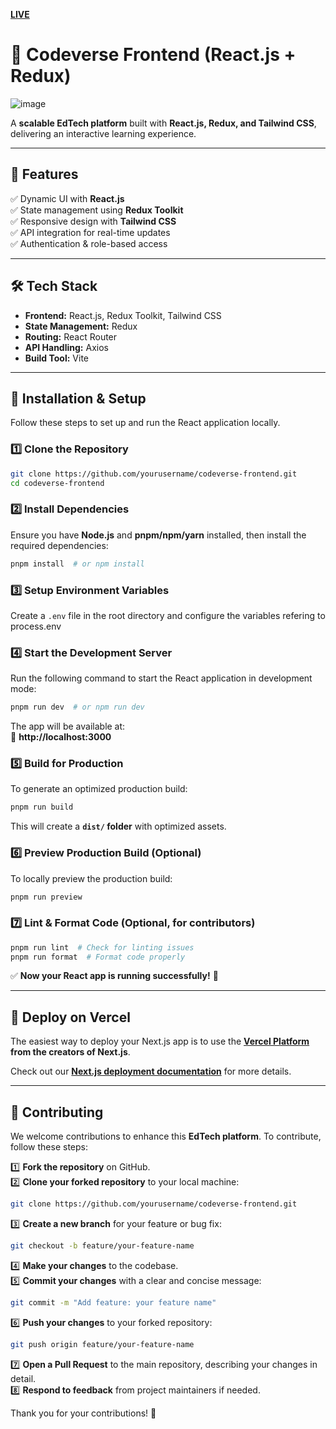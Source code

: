 **[LIVE](https://codeverse-frontend-sigma.vercel.app/)**
# 🚀 Codeverse Frontend (React.js + Redux)
![image](https://github.com/user-attachments/assets/bb2128e6-64dc-4850-a98f-3312232fb29c)

A **scalable EdTech platform** built with **React.js, Redux, and Tailwind CSS**, delivering an interactive learning experience.

---

## 📌 Features  
✅ Dynamic UI with **React.js**  
✅ State management using **Redux Toolkit**  
✅ Responsive design with **Tailwind CSS**  
✅ API integration for real-time updates  
✅ Authentication & role-based access  

---

## 🛠️ Tech Stack  
- **Frontend:** React.js, Redux Toolkit, Tailwind CSS  
- **State Management:** Redux  
- **Routing:** React Router  
- **API Handling:** Axios  
- **Build Tool:** Vite  

---

## 🚀 Installation & Setup  

Follow these steps to set up and run the React application locally.  

### **1️⃣ Clone the Repository**  
```bash
git clone https://github.com/yourusername/codeverse-frontend.git
cd codeverse-frontend
```

### **2️⃣ Install Dependencies**  
Ensure you have **Node.js** and **pnpm/npm/yarn** installed, then install the required dependencies:  
```bash
pnpm install  # or npm install
```

### **3️⃣ Setup Environment Variables**  
Create a `.env` file in the root directory and configure the variables refering to process.env  

### **4️⃣ Start the Development Server**  
Run the following command to start the React application in development mode:  
```bash
pnpm run dev  # or npm run dev
```
The app will be available at:  
🔗 **http://localhost:3000**  

### **5️⃣ Build for Production**  
To generate an optimized production build:  
```bash
pnpm run build
```
This will create a **`dist/` folder** with optimized assets.  

### **6️⃣ Preview Production Build (Optional)**  
To locally preview the production build:  
```bash
pnpm run preview
```

### **7️⃣ Lint & Format Code (Optional, for contributors)**  
```bash
pnpm run lint  # Check for linting issues
pnpm run format  # Format code properly
```

✅ **Now your React app is running successfully!** 🚀

---

## 🚀 Deploy on Vercel  
The easiest way to deploy your Next.js app is to use the **[Vercel Platform](https://vercel.com/docs) from the creators of Next.js**.  

Check out our **[Next.js deployment documentation](https://nextjs.org/docs/deployment)** for more details.

---

## 🤝 Contributing  
We welcome contributions to enhance this **EdTech platform**. To contribute, follow these steps:

1️⃣ **Fork the repository** on GitHub.  
2️⃣ **Clone your forked repository** to your local machine:  
```bash
git clone https://github.com/yourusername/codeverse-frontend.git
```
3️⃣ **Create a new branch** for your feature or bug fix:  
```bash
git checkout -b feature/your-feature-name
```
4️⃣ **Make your changes** to the codebase.  
5️⃣ **Commit your changes** with a clear and concise message:  
```bash
git commit -m "Add feature: your feature name"
```
6️⃣ **Push your changes** to your forked repository:  
```bash
git push origin feature/your-feature-name
```
7️⃣ **Open a Pull Request** to the main repository, describing your changes in detail.  
8️⃣ **Respond to feedback** from project maintainers if needed.

Thank you for your contributions! 🚀

